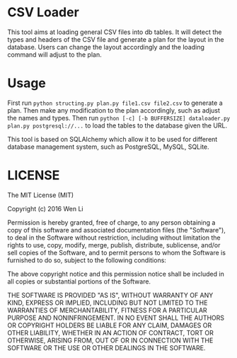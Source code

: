 CSV Loader
==========

This tool aims at loading general CSV files into db tables. It will detect the types
and headers of the CSV file and generate a plan for the layout in the database.
Users can change the layout accordingly and the loading command will adjust to the plan.


Usage
=====

First run `python structing.py plan.py file1.csv file2.csv` to generate a plan.
Then make any modification to the plan accordingly, such as adjust the names and types.
Then run `python [-c] [-b BUFFERSIZE] dataloader.py plan.py postgresql://...` to
load the tables to the database given the URL.

This tool is based on SQLAlchemy which allow it to be used for different database management system,
such as PostgreSQL, MySQL, SQLite.


LICENSE
=======
The MIT License (MIT)

Copyright (c) 2016 Wen Li

Permission is hereby granted, free of charge, to any person obtaining a copy
of this software and associated documentation files (the "Software"), to deal
in the Software without restriction, including without limitation the rights
to use, copy, modify, merge, publish, distribute, sublicense, and/or sell
copies of the Software, and to permit persons to whom the Software is
furnished to do so, subject to the following conditions:

The above copyright notice and this permission notice shall be included in all
copies or substantial portions of the Software.

THE SOFTWARE IS PROVIDED "AS IS", WITHOUT WARRANTY OF ANY KIND, EXPRESS OR
IMPLIED, INCLUDING BUT NOT LIMITED TO THE WARRANTIES OF MERCHANTABILITY,
FITNESS FOR A PARTICULAR PURPOSE AND NONINFRINGEMENT. IN NO EVENT SHALL THE
AUTHORS OR COPYRIGHT HOLDERS BE LIABLE FOR ANY CLAIM, DAMAGES OR OTHER
LIABILITY, WHETHER IN AN ACTION OF CONTRACT, TORT OR OTHERWISE, ARISING FROM,
OUT OF OR IN CONNECTION WITH THE SOFTWARE OR THE USE OR OTHER DEALINGS IN THE
SOFTWARE.

